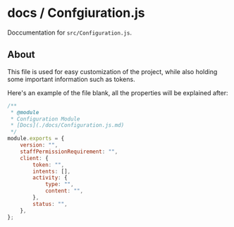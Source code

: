 # docs / Confgiuration.js
Doccumentation for `src/Configuration.js`.

## About
This file is used for easy customization of the project, while also holding some important information such as tokens.

Here's an example of the file blank, all the properties will be explained after:
```js
/** 
 * @module
 * Configuration Module 
 * [Docs](./docs/Configuration.js.md)
 */
module.exports = {
    version: "",
    staffPermissionRequirement: "",
    client: {
        token: "",
        intents: [],
        activity: {
            type: "",
            content: "",
        },
        status: "",
    },
};
```